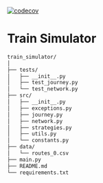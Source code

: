 [![codecov](https://codecov.io/gh/arturogonzalezm/train_simulator/graph/badge.svg?token=dfLOL5Ys5q)](https://codecov.io/gh/arturogonzalezm/train_simulator)

# Train Simulator

```bash
train_simulator/
│
├── tests/
│   ├── __init__.py
│   ├── test_journey.py
│   └── test_network.py
├── src/
│   ├── __init__.py
│   ├── exceptions.py
│   ├── journey.py
│   ├── network.py
│   ├── strategies.py
│   ├── utils.py
│   └── constants.py
├── data/
│   └── routes_0.csv
├── main.py
├── README.md
└── requirements.txt

```